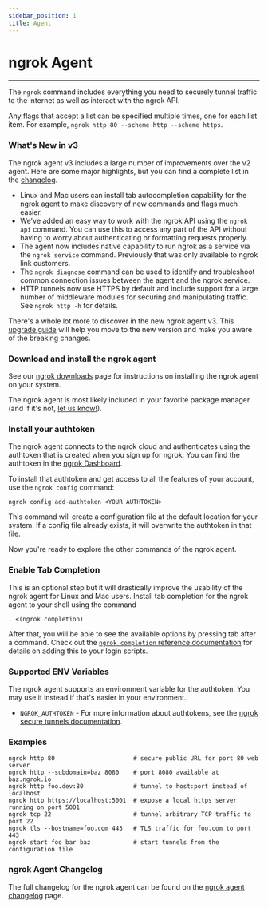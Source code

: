 ```yaml
---
sidebar_position: 1
title: Agent
---
```


# ngrok Agent
-----------

The `ngrok` command includes everything you need to securely tunnel traffic to the internet as well as interact with the ngrok API.

Any flags that accept a list can be specified multiple times, one for each list item. For example, `ngrok http 80 --scheme http --scheme https`.

### What's New in v3

The ngrok agent v3 includes a large number of improvements over the v2 agent. Here are some major highlights, but you can find a complete list in the [changelog](/ngrok-agent/changelog).

*   Linux and Mac users can install tab autocompletion capability for the ngrok agent to make discovery of new commands and flags much easier.
*   We've added an easy way to work with the ngrok API using the `ngrok api` command. You can use this to access any part of the API without having to worry about authenticating or formatting requests properly.
*   The agent now includes native capability to run ngrok as a service via the `ngrok service` command. Previously that was only available to ngrok link customers.
*   The `ngrok diagnose` command can be used to identify and troubleshoot common connection issues between the agent and the ngrok service.
*   HTTP tunnels now use HTTPS by default and include support for a large number of middleware modules for securing and manipulating traffic. See `ngrok http -h` for details.

There's a whole lot more to discover in the new ngrok agent v3. This [upgrade guide](/guides/upgrade-v2-v3) will help you move to the new version and make you aware of the breaking changes.

### Download and install the ngrok agent

See our [ngrok downloads](https://ngrok.com/download) page for instructions on installing the ngrok agent on your system.

The ngrok agent is most likely included in your favorite package manager (and if it's not, [let us know!](mailto:support@ngrok.com?subject=Request+to+add+the+ngrok+agent+to+a+new+package+manager)).

### Install your authtoken

The ngrok agent connects to the ngrok cloud and authenticates using the authtoken that is created when you sign up for ngrok. You can find the authtoken in the [ngrok Dashboard](https://dashboard.ngrok.com/get-started/your-authtoken).

To install that authtoken and get access to all the features of your account, use the `ngrok config` command:

    ngrok config add-authtoken <YOUR AUTHTOKEN>

This command will create a configuration file at the default location for your system. If a config file already exists, it will overwrite the authtoken in that file.

Now you're ready to explore the other commands of the ngrok agent.

### Enable Tab Completion

This is an optional step but it will drastically improve the usability of the ngrok agent for Linux and Mac users. Install tab completion for the ngrok agent to your shell using the command

    . <(ngrok completion)

After that, you will be able to see the available options by pressing tab after a command. Check out the [`ngrok completion` reference documentation](/ngrok-agent/ngrok#ngrok-completion) for details on adding this to your login scripts.

### Supported ENV Variables

The ngrok agent supports an environment variable for the authtoken. You may use it instead if that's easier in your environment.

*   `NGROK_AUTHTOKEN` - For more information about authtokens, see the [ngrok secure tunnels documentation](/secure-tunnels/ngrok-agent/tunnel-authtokens).

### Examples

    ngrok http 80                      # secure public URL for port 80 web server
    ngrok http --subdomain=baz 8080    # port 8080 available at baz.ngrok.io
    ngrok http foo.dev:80              # tunnel to host:port instead of localhost
    ngrok http https://localhost:5001  # expose a local https server running on port 5001
    ngrok tcp 22                       # tunnel arbitrary TCP traffic to port 22
    ngrok tls --hostname=foo.com 443   # TLS traffic for foo.com to port 443
    ngrok start foo bar baz            # start tunnels from the configuration file

### ngrok Agent Changelog

The full changelog for the ngrok agent can be found on the [ngrok agent changelog](/ngrok-agent/changelog) page.
